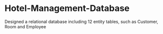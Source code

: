 # Hotel-Management-Database
Designed a relational database including 12 entity tables, such as Customer, Room and Employee
